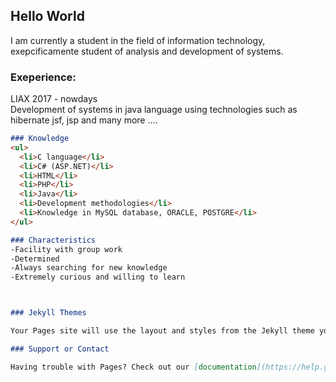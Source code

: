 ## Hello World
I am currently a student in the field of information technology, exepcificamente student of analysis and development of systems.


### Exeperience:
LIAX 2017 - nowdays<br>
Development of systems in java language using technologies such as hibernate jsf, jsp and many more ....

```markdown
### Knowledge
<ul>
  <li>C language</li>
  <li>C# (ASP.NET)</li>
  <li>HTML</li>
  <li>PHP</li>
  <li>Java</li>
  <li>Development methodologies</li>
  <li>Knowledge in MySQL database, ORACLE, POSTGRE</li>
</ul>

### Characteristics
-Facility with group work
-Determined
-Always searching for new knowledge
-Extremely curious and willing to learn



### Jekyll Themes

Your Pages site will use the layout and styles from the Jekyll theme you have selected in your [repository settings](https://github.com/Malagutte/malagutte.github.io/settings). The name of this theme is saved in the Jekyll `_config.yml` configuration file.

### Support or Contact

Having trouble with Pages? Check out our [documentation](https://help.github.com/categories/github-pages-basics/) or [contact support](https://github.com/contact) and we’ll help you sort it out.
